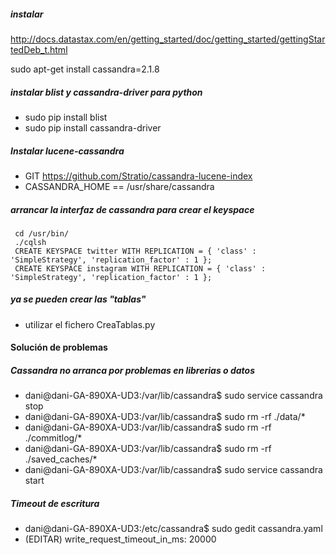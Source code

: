 ##### instalar
http://docs.datastax.com/en/getting_started/doc/getting_started/gettingStartedDeb_t.html

sudo apt-get install cassandra=2.1.8

##### instalar blist y cassandra-driver para python
* sudo pip install blist
* sudo pip install cassandra-driver

##### Instalar lucene-cassandra
* GIT https://github.com/Stratio/cassandra-lucene-index
* CASSANDRA_HOME == /usr/share/cassandra

##### arrancar la interfaz de cassandra para crear el keyspace
```
 cd /usr/bin/
 ./cqlsh
 CREATE KEYSPACE twitter WITH REPLICATION = { 'class' : 'SimpleStrategy', 'replication_factor' : 1 };
 CREATE KEYSPACE instagram WITH REPLICATION = { 'class' : 'SimpleStrategy', 'replication_factor' : 1 };
```

##### ya se pueden crear las "tablas"
* utilizar el fichero CreaTablas.py

#### Solución de problemas
##### Cassandra no arranca por problemas en librerias o datos
* dani@dani-GA-890XA-UD3:/var/lib/cassandra$ sudo service cassandra stop
* dani@dani-GA-890XA-UD3:/var/lib/cassandra$ sudo rm -rf ./data/*
* dani@dani-GA-890XA-UD3:/var/lib/cassandra$ sudo rm -rf ./commitlog/*
* dani@dani-GA-890XA-UD3:/var/lib/cassandra$ sudo rm -rf ./saved_caches/*
* dani@dani-GA-890XA-UD3:/var/lib/cassandra$ sudo service cassandra start

##### Timeout de escritura
* dani@dani-GA-890XA-UD3:/etc/cassandra$ sudo gedit cassandra.yaml
* (EDITAR) write_request_timeout_in_ms: 20000
